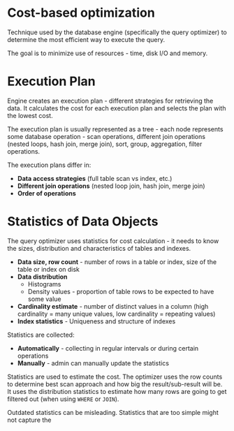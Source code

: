 # Cost-based optimization
Technique used by the database engine (specifically the query optimizer) to determine the most efficient way to execute the query.

The goal is to minimize use of resources - time, disk I/O and memory.

# Execution Plan
Engine creates an execution plan - different strategies for retrieving the data. It calculates the cost for each execution plan and selects the plan with the lowest cost.

The execution plan is usually represented as a tree - each node represents some database operation - scan operations, different join operations (nested loops, hash join, merge join), sort, group, aggregation, filter operations.

The execution plans differ in:
- **Data access strategies** (full table scan vs index, etc.)
- **Different join operations** (nested loop join, hash join, merge join)
- **Order of operations**

# Statistics of Data Objects
The query optimizer uses statistics for cost calculation - it needs to know the sizes, distribution and characteristics of tables and indexes.

- **Data size, row count** - number of rows in a table or index, size of the table or index on disk
- **Data distribution**
	- Histograms 
	- Density values - proportion of table rows to be expected to have some value
- **Cardinality estimate** - number of distinct values in a column (high cardinality = many unique values, low cardinality = repeating values)
- **Index statistics** - Uniqueness and structure of indexes

Statistics are collected:
- **Automatically** - collecting in regular intervals or during certain operations
- **Manually** - admin can manually update the statistics

Statistics are used to estimate the cost. The optimizer uses the row counts to determine best scan approach and how big the result/sub-result will be. It uses the distribution statistics to estimate how many rows are going to get filtered out (when using `WHERE` or `JOIN`). 

Outdated statistics can be misleading. Statistics that are too simple might not capture the 